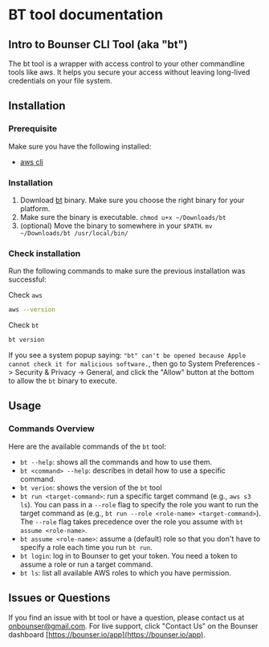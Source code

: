 # BT tool documentation

## Intro to Bounser CLI Tool (aka "bt")

The bt tool is a wrapper with access control to your other commandline tools like aws. It helps you secure your access without leaving long-lived credentials on your file system.

## Installation
### Prerequisite

Make sure you have the following installed:

* [aws cli](https://docs.aws.amazon.com/cli/latest/userguide/getting-started-install.html)


### Installation
1. Download [bt](https://bounser.io/app/bt_tool) binary. Make sure you choose the right binary for your platform.
2. Make sure the binary is executable. `chmod u+x ~/Downloads/bt`
3. (optional) Move the binary to somewhere in your `$PATH`. `mv ~/Downloads/bt /usr/local/bin/`


### Check installation

Run the following commands to make sure the previous installation was successful:

Check `aws`
```bash
aws --version
```

Check `bt`
```bash
bt version
```

If you see a system popup saying: `"bt" can't be opened because Apple cannot check it for malicious software.`, then go to System Preferences -> Security & Privacy -> General, and click the "Allow" button at the bottom to allow the `bt` binary to execute.

## Usage
### Commands Overview

Here are the available commands of the `bt` tool:

* `bt --help`: shows all the commands and how to use them.
* `bt <command> --help`: describes in detail how to use a specific command.
* `bt verion`: shows the version of the `bt` tool
* `bt run <target-command>`: run a specific target command (e.g., `aws s3 ls`). You can pass in a `--role` flag to specify the role you want to run the target command as (e.g., `bt run --role <role-name> <target-command>`). The `--role` flag takes precedence over the role you assume with `bt assume <role-name>`.
* `bt assume <role-name>`: assume a (default) role so that you don't have to specify a role each time you run `bt run`.
* `bt login`: log in to Bounser to get your token. You need a token to assume a role or run a target command.
* `bt ls`: list all available AWS roles to which you have permission.


## Issues or Questions

If you find an issue with bt tool or have a question, please contact us at onbounser@gmail.com. For live support, click "Contact Us" on the Bounser dashboard [https://bounser.io/app](https://bounser.io/app).
